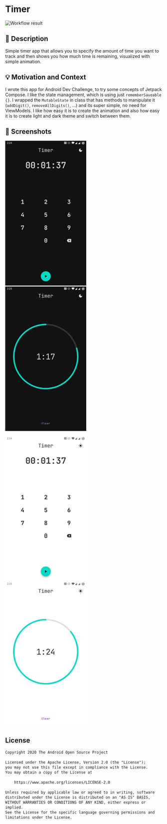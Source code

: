 # Timer

![Workflow result](https://github.com/janbina/android-dev-challenge-compose-week2/workflows/Check/badge.svg)


## :scroll: Description
Simple timer app that allows you to specify the amount of time you want to track
and then shows you how much time is remaining, visualized with simple animation.


## :bulb: Motivation and Context
I wrote this app for Android Dev Challenge, to try some concepts of Jetpack Compose.
I like the state management, which is using just `rememberSaveable {}`. I wrapped the
`MutableState` in class that has methods to manipulate it (`addDigit()`, `removeAllDigits()`, ...)
and its super simple, no need for ViewModels.
I like how easy it is to create the animation and also how easy it is to create light and dark theme
and switch between them.


## :camera_flash: Screenshots
<!-- You can add more screenshots here if you like -->
<img src="/results/screenshot_1.png" width="260">&emsp;<img src="/results/screenshot_2.png" width="260">

<img src="/results/screenshot_3.png" width="260">&emsp;<img src="/results/screenshot_4.png" width="260">

## License
```
Copyright 2020 The Android Open Source Project

Licensed under the Apache License, Version 2.0 (the "License");
you may not use this file except in compliance with the License.
You may obtain a copy of the License at

    https://www.apache.org/licenses/LICENSE-2.0

Unless required by applicable law or agreed to in writing, software
distributed under the License is distributed on an "AS IS" BASIS,
WITHOUT WARRANTIES OR CONDITIONS OF ANY KIND, either express or implied.
See the License for the specific language governing permissions and
limitations under the License.
```